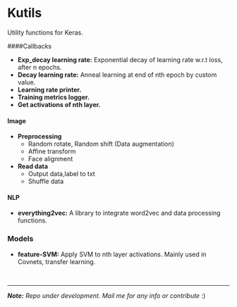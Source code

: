 Kutils
=============
Utility functions for Keras.  


####Callbacks 
* **Exp_decay learning rate:** Exponential decay of learning rate w.r.t loss, after n epochs.
* **Decay learning rate:** Anneal learning at end of nth epoch by custom value.
* **Learning rate printer.**
* **Training metrics logger.**
* **Get activations of nth layer.**

#### Image                                                      
* **Preprocessing**
    * Random rotate, Random shift (Data augmentation)
    * Affine transform
    * Face alignment
* **Read data**
    * Output data,label to txt
    * Shuffle data


#### NLP
* **everything2vec:** A library to integrate word2vec and data processing functions.

### Models
* **feature-SVM:** Apply SVM to nth layer activations. Mainly used in Covnets, transfer learning.

&nbsp;

----------
***Note:** Repo under development. Mail me for any info or contribute* :)
